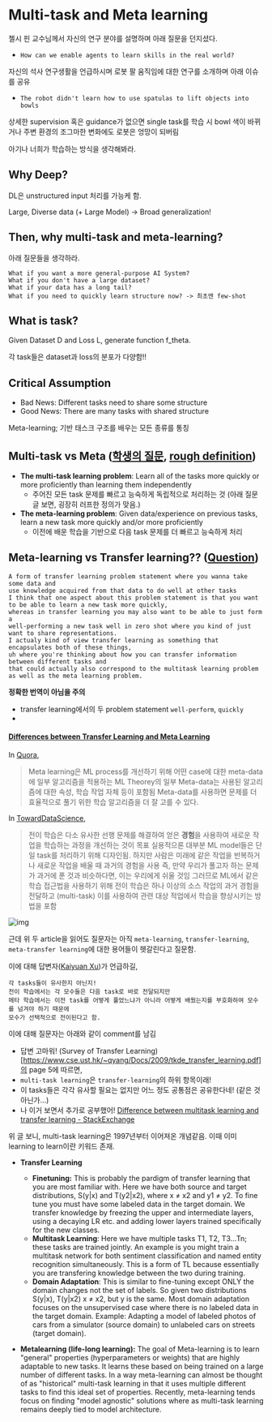 # Multi-task and Meta learning

첼시 핀 교수님께서 자신의 연구 분야를 설명하며 아래 질문을 던지셨다.
- `How can we enable agents to learn skills in the real world?`

자신의 석사 연구생활을 언급하시며 로봇 팔 움직임에 대한 연구를 소개하며 아래 이슈를 공유
- `The robot didn't learn how to use spatulas to lift objects into bowls`

상세한 supervision 혹은 guidance가 없으면 single task를 학습 시 bowl 색이 바뀌거나 주변 환경의 조그마한 변화에도 로봇은 엉망이 되버림

아기나 너희가 학습하는 방식을 생각해봐라.

## Why Deep?
DL은 unstructured input 처리를 가능케 함.

Large, Diverse data (+ Large Model) -> Broad generalization!

## Then, why multi-task and meta-learning?
아래 질문들을 생각하라.

```
What if you want a more general-purpose AI System?
What if you don't have a large dataset?
What if your data has a long tail?
What if you need to quickly learn structure now? -> 최초엔 few-shot
```

## What is task?
Given Dataset D and Loss L, generate function f_theta.

각 task들은 dataset과 loss의 분포가 다양함!!

## Critical Assumption
- Bad News: Different tasks need to share some structure
- Good News: There are many tasks with shared structure

Meta-learning; 기반 태스크 구조를 배우는 모든 종류를 통칭

## Multi-task vs Meta ([학생의 질문](https://youtu.be/0rZtSwNOTQo?t=2138), [rough definition](https://youtu.be/0rZtSwNOTQo?t=2181))
- **The multi-task learning problem**: Learn all of the tasks more quickly or more proficiently than learning them independently
  - 주어진 모든 task 문제를 빠르고 능숙하게 독립적으로 처리하는 것 (아래 질문글 보면, 굉장히 러프한 정의가 맞음.)
- **The meta-learning problem**: Given data/experience on previous tasks, learn a new task more quickly and/or more proficiently
  - 이전에 배운 학습을 기반으로 다음 task 문제를 더 빠르고 능숙하게 처리
  
## Meta-learning vs Transfer learning?? ([Question](https://youtu.be/0rZtSwNOTQo?t=2275))

```
A form of transfer learning problem statement where you wanna take some data and 
use knowledge acquired from that data to do well at other tasks 
I think that one aspect about this problem statement is that you want to be able to learn a new task more quickly, 
whereas in transfer learning you may also want to be able to just form a 
well-performing a new task well in zero shot where you kind of just want to share representations.
I actualy kind of view transfer learning as something that encapsulates both of these things, 
uh where you're thinking about how you can transfer information between different tasks and 
that could actually also correspond to the multitask learning problem as well as the meta learning problem.
```
**정확한 번역이 아님을 주의**
- transfer learning에서의 두 problem statement `well-perform`, `quickly`
- 

#### [Differences between Transfer Learning and Meta Learning](https://stackoverflow.com/questions/60261727/differences-between-transfer-learning-and-meta-learning)
In [Quora](https://www.quora.com/In-machine-learning-what-is-the-difference-between-the-terms-transfer-learning-multitask-learning-inductive-transfer-meta-learning-and-learning-to-learn/answer/Mustafa-Orkun-Acar),
> Meta learning은 ML process를 개선하기 위해 어떤 case에 대한 meta-data에 일부 알고리즘을 적용하는 ML Theorey의 일부
> Meta-data는 사용된 알고리즘에 대한 속성, 학습 작업 자체 등이 포함됨
> Meta-data를 사용하면 문제를 더 효율적으로 풀기 위한 학습 알고리즘을 더 잘 고를 수 있다.

In [TowardDataScience](https://towardsdatascience.com/icml-2018-advances-in-transfer-multitask-and-semi-supervised-learning-2a15ef7208ec),
> 전이 학습은 다소 유사한 선행 문제를 해결하여 얻은 **경험**을 사용하여 새로운 작업을 학습하는 과정을 개선하는 것이 목표
> 실용적으론 대부분 ML model들은 단일 task를 처리하기 위해 디자인됨.
> 하지만 사람은 미래에 같은 작업을 반복하거나 새로운 작업을 배울 때 과거의 경험을 사용
> 즉, 만약 우리가 풀고자 하는 문제가 과거에 푼 것과 비슷하다면, 이는 우리에게 쉬울 것임
> 그러므로 ML에서 같은 학습 접근법을 사용하기 위해 전이 학습은 하나 이상의 소스 작업의 과거 경험을 전달하고 (multi-task) 이를 사용하여 관련 대상 적업에서 학습을 향상시키는 방법을 포함

![img](https://miro.medium.com/max/700/1*9bXvgvgVQg8Zq6eKSa0rCw.png)

근데 위 두 article을 읽어도 질문자는 아직 `meta-learning`, `transfer-learning`, `meta-transfer learning`에 대한 용어들이 헷갈린다고 질문함.

이에 대해 답변자([Kaiyuan Xu](https://stackoverflow.com/users/12087535/kaiyuan-xu))가 언급하길,
```
각 tasks들이 유사한지 아닌지!
전이 학습에서는 각 모수들은 다음 task로 바로 전달되지만
메타 학습에서는 이전 task를 어떻게 풀었느냐가 아니라 어떻게 배웠는지를 부호화하여 모수를 넘겨야 하기 때문에
모수가 선택적으로 전이된다고 함.
```

이에 대해 질문자는 아래와 같이 comment를 남김
- 답변 고마워! (Survey of Transfer Learning)[https://www.cse.ust.hk/~qyang/Docs/2009/tkde_transfer_learning.pdf]의 page 5에 따르면,
- `multi-task learning`은 `transfer-learning`의 하위 항목이래!
- 이 tasks들은 각각 유사할 필요는 없지만 어느 정도 공통점은 공유한다네! (같은 것 아닌가...)
- 나 이거 보면서 추가로 공부했어! [Difference between multitask learning and transfer learning - StackExchange](https://stats.stackexchange.com/questions/255025/difference-between-multitask-learning-and-transfer-learning)

위 글 보니, multi-task learning은 1997년부터 이어져온 개념같음. 이때 이미 learning to learn이란 키워드 존재.



- **Transfer Learning**
  - **Finetuning:** This is probably the pardigm of transfer learning that you are most familiar with. Here we have both source and target distributions, S(y|x) and T(y2|x2), where x  ≠ x2 and y1  ≠ y2. To fine tune you must have some labeled data in the target domain. We transfer knowledge by freezing the upper and intermediate layers, using a decaying LR etc. and adding lower layers trained specifically for the new classes. 
  - **Multitask Learning**: Here we have multiple tasks T1, T2, T3...Tn; these tasks are trained jointly. An example is you might train a multitask network for both sentiment classification and named entity recognition simultaneously. This is a form of TL because essentially you are transfering knowledge between the two during training.
  - **Domain Adaptation**: This is similar to fine-tuning except ONLY the domain changes not the set of labels. So given two distributions S(y|x), T(y|x2) x ≠ x2, but y is the same. Most domain adaptation focuses on the unsupervised case where there is no labeled data in the target domain. Example: Adapting a model of labeled photos of cars from a simulator (source domain) to  unlabeled cars on streets (target domain). 

- **Metalearning (life-long learning):**  The goal of Meta-learning is to learn "general" properties (hyperparameters or weights) that are highly adaptable to new tasks. It learns these based on being trained on a large number of different tasks. In a way meta-learning can almost be thought of as "historical" multi-task learning in that it uses multiple different tasks to find this ideal set of properties. Recently, meta-learning tends focus on finding "model agnostic" solutions where as multi-task learning remains deeply tied to model architecture.



